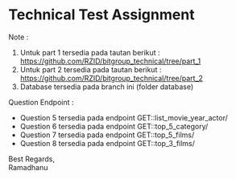 # Technical Test Assignment

Note :

1. Untuk part 1 tersedia pada tautan berikut : https://github.com/RZID/bitgroup_technical/tree/part_1
2. Untuk part 2 tersedia pada tautan berikut :
   https://github.com/RZID/bitgroup_technical/tree/part_2
3. Database tersedia pada branch ini (folder database)

Question Endpoint :

- Question 5 tersedia pada endpoint GET::list_movie_year_actor/
- Question 6 tersedia pada endpoint GET::top_5_category/
- Question 7 tersedia pada endpoint GET::top_5_films/
- Question 8 tersedia pada endpoint GET::top_3_films/

Best Regards,\
Ramadhanu
